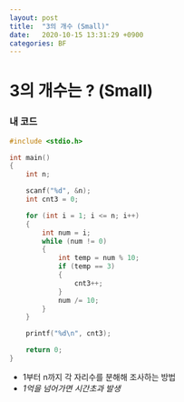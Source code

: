 ```yaml
---
layout: post
title:  "3의 개수 (Small)"
date:   2020-10-15 13:31:29 +0900
categories: BF
---
```

# 3의 개수는 ? (Small)

### 내 코드

```c
#include <stdio.h>

int main()
{
    int n;

    scanf("%d", &n);
    int cnt3 = 0;

    for (int i = 1; i <= n; i++)
    {
        int num = i;
        while (num != 0)
        {
            int temp = num % 10;
            if (temp == 3)
            {
                cnt3++;
            }
            num /= 10;
        }
    }

    printf("%d\n", cnt3);

    return 0;
}
```

- 1부터 n까지 각 자리수를 분해해 조사하는 방법
- *1억을 넘어가면 시간초과 발생*


